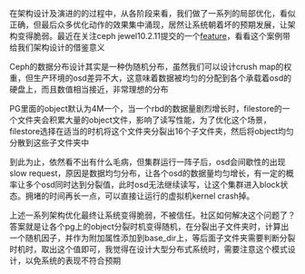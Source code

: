 在架构设计及演进的的过程中，从各阶段来看，我们做了一系列的局部优化，看似正确，但最后众多优化动作的效果集中涌现，居然让系统朝着坏的预期发展，让架构变得脆弱。最近在关注ceph jewel10.2.11提交的一个[feature](http://tracker.ceph.com/issues/15835)，看看这个案例带给我们架构设计的借鉴意义

Ceph的数据分布设计其实是一种伪随机分布，虽然我们可以设计crush map的权重，但生产环境的osd差异不大，这意味着数据被均匀的分配到各个承载着osd的硬盘上，而且数值相当接近，非常理想的分布

PG里面的object默认为4M一个，当一个rbd的数据量剧烈增长时，filestore的一个文件夹会积累大量的object文件，影响了读写性能，为了优化这个场景，filestore选择在适当的时机将这个文件夹分裂出16个子文件夹，然后将object均匀分散到这些子文件夹中

到此为止，依然看不出有什么毛病，但集群运行一阵子后，osd会间歇性的出现slow request，原因是数据均匀分布，让各个osd的数据量均匀增长，有一定的概率让多个osd同时达到分裂值，此时osd无法继续读写，让这个集群进入block状态。拥堵的时间再长一点，可以直接让运行的虚拟机kernel crash掉。

上述一系列架构优化最终让系统变得脆弱，不被信任。社区如何解决这个问题了？答案就是让各个pg上的object分裂时机变得随机，在分裂出子文件夹时，计算出一个随机因子，并作为附加属性添加到base_dir上，等后面子文件夹需要判断分裂时机时，取出这个值即可，我觉得在设计大型分布式系统时，需要注意这个模式设计，以免系统的表现不符合预期